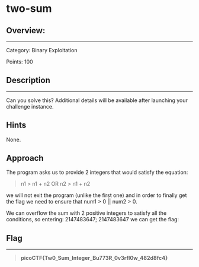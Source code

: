 # **two-sum**

## **Overview:**
---
Category: Binary Exploitation

Points: 100

## **Description**
---
Can you solve this?
Additional details will be available after launching your challenge instance.

## **Hints**
None.

## **Approach**
The program asks us to provide 2 integers that would satisfy the equation:

>n1 > n1 + n2 OR n2 > n1 + n2

we will not exit the program (unlike the first one) and in order to finally get the flag we need to ensure that num1 > 0 || num2 > 0.

We can overflow the sum with 2 positive integers to satisfy all the conditions, so entering: 2147483647; 2147483647 we can get the flag:

## **Flag**
---
>**picoCTF{Tw0_Sum_Integer_Bu773R_0v3rfl0w_482d8fc4}**









